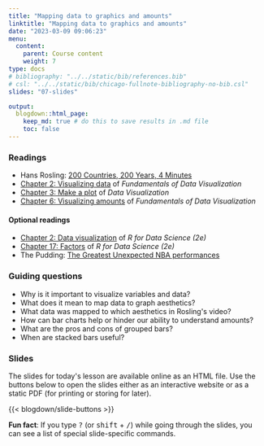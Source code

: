 ```yaml
---
title: "Mapping data to graphics and amounts"
linktitle: "Mapping data to graphics and amounts"
date: "2023-03-09 09:06:23"
menu:
  content:
    parent: Course content
    weight: 7
type: docs
# bibliography: "../../static/bib/references.bib"
# csl: "../../static/bib/chicago-fullnote-bibliography-no-bib.csl"
slides: "07-slides"

output:
  blogdown::html_page:
    keep_md: true # do this to save results in .md file
    toc: false
---
```


### Readings

- <i class="fab fa-youtube"></i> Hans Rosling: [200 Countries, 200 Years, 4 Minutes](https://www.youtube.com/watch?v=jbkSRLYSojo)
- <i class="fas fa-book"></i> [Chapter 2: Visualizing data](https://clauswilke.com/dataviz/aesthetic-mapping.html) of *Fundamentals of Data Visualization*
- <i class="fas fa-book"></i> [Chapter 3: Make a plot](http://socviz.co/makeplot.html) of *Data Visualization*
- <i class="fas fa-book"></i> [Chapter 6: Visualizing amounts](https://clauswilke.com/dataviz/visualizing-amounts.html) of *Fundamentals of Data Visualization*


#### Optional readings
- <i class="fas fa-book"></i> [Chapter 2: Data visualization](https://r4ds.hadley.nz/data-visualize.html) of *R for Data Science (2e)*
- <i class="fas fa-book"></i> [Chapter 17: Factors](https://r4ds.hadley.nz/factors.html) of *R for Data Science (2e)*
- <i class="fab fa-youtube"></i> The Pudding: [The Greatest Unexpected NBA performances](https://www.youtube.com/watch?v=jV49bDzkQhY)

<!-- #### Other resources -->

<!-- [This tutorial by Cédric Scherer](https://www.cedricscherer.com/2019/05/17/the-evolution-of-a-ggplot-ep.-1/) is an excellent demonstration of the grammar of graphics and the sequential nature of building up a plot layer-by-layer. -->


### Guiding questions

- Why is it important to visualize variables and data?
- What does it mean to map data to graph aesthetics?
- What data was mapped to which aesthetics in Rosling's video?
- How can bar charts help or hinder our ability to understand amounts?
- What are the pros and cons of grouped bars?
- When are stacked bars useful?


### Slides

The slides for today's lesson are available online as an HTML file. Use the buttons below to open the slides either as an interactive website or as a static PDF (for printing or storing for later).

{{< blogdown/slide-buttons >}}

**Fun fact**: If you type <kbd>?</kbd> (or <kbd>shift</kbd> + <kbd>/</kbd>) while going through the slides, you can see a list of special slide-specific commands.
